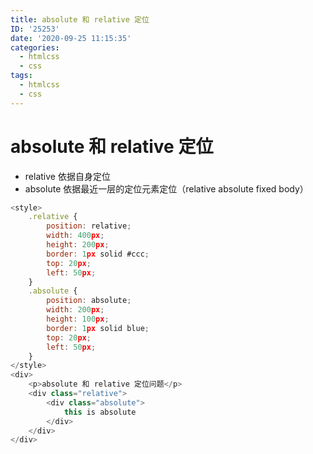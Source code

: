 ```yaml
---
title: absolute 和 relative 定位
ID: '25253'
date: '2020-09-25 11:15:35'
categories:
  - htmlcss
  - css
tags:
  - htmlcss
  - css
---
```


# absolute 和 relative 定位

- relative 依据自身定位
- absolute 依据最近一层的定位元素定位（relative absolute fixed body）

``` js 
<style>
    .relative {
        position: relative;
        width: 400px;
        height: 200px;
        border: 1px solid #ccc;
        top: 20px;
        left: 50px;
    }
    .absolute {
        position: absolute;
        width: 200px;
        height: 100px;
        border: 1px solid blue;
        top: 20px;
        left: 50px;
    }
</style>
<div>
    <p>absolute 和 relative 定位问题</p>
    <div class="relative">
        <div class="absolute">
            this is absolute
        </div>
    </div>
</div>
```
 
 
 
 
 
 
 
 
 
 
 
 
 
 
 
 
 
 
 
 
